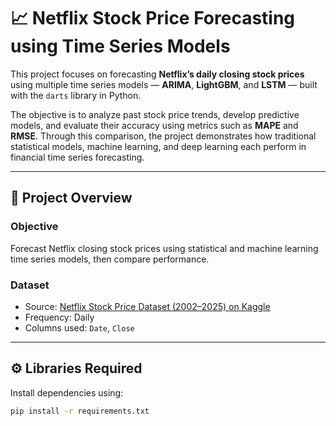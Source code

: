 # 📈 Netflix Stock Price Forecasting using Time Series Models

This project focuses on forecasting **Netflix’s daily closing stock prices** using multiple time series models — **ARIMA**, **LightGBM**, and **LSTM** — built with the `darts` library in Python.

The objective is to analyze past stock price trends, develop predictive models, and evaluate their accuracy using metrics such as **MAPE** and **RMSE**. Through this comparison, the project demonstrates how traditional statistical models, machine learning, and deep learning each perform in financial time series forecasting.

---

## 🧩 Project Overview

### Objective
Forecast Netflix closing stock prices using statistical and machine learning time series models, then compare performance.

### Dataset
- Source: [Netflix Stock Price Dataset (2002–2025) on Kaggle](https://www.kaggle.com/datasets/samithsachidanandan/netflix-stock-price-2002-2025)  
- Frequency: Daily  
- Columns used: `Date`, `Close`

---

## ⚙️ Libraries Required

Install dependencies using:

```bash
pip install -r requirements.txt
